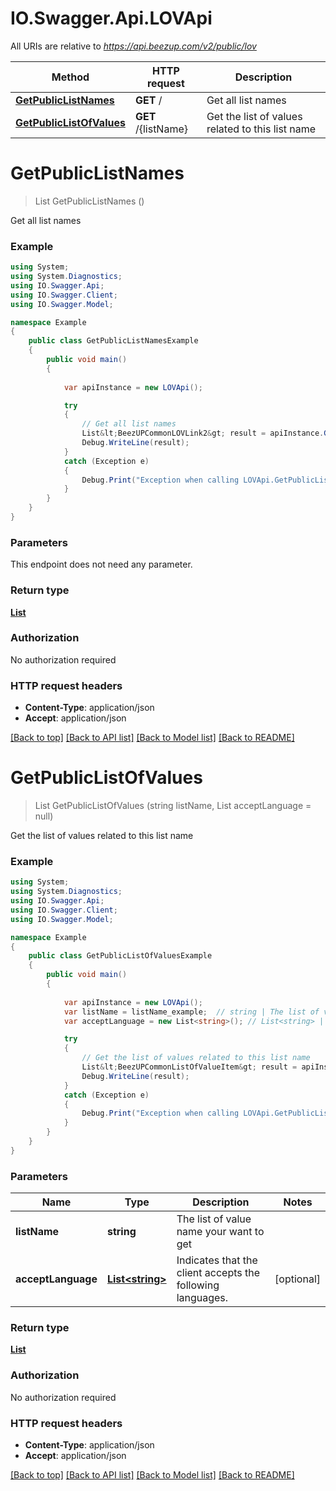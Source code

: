 # IO.Swagger.Api.LOVApi

All URIs are relative to *https://api.beezup.com/v2/public/lov*

Method | HTTP request | Description
------------- | ------------- | -------------
[**GetPublicListNames**](LOVApi.md#getpubliclistnames) | **GET** / | Get all list names
[**GetPublicListOfValues**](LOVApi.md#getpubliclistofvalues) | **GET** /{listName} | Get the list of values related to this list name


<a name="getpubliclistnames"></a>
# **GetPublicListNames**
> List<BeezUPCommonLOVLink2> GetPublicListNames ()

Get all list names

### Example
```csharp
using System;
using System.Diagnostics;
using IO.Swagger.Api;
using IO.Swagger.Client;
using IO.Swagger.Model;

namespace Example
{
    public class GetPublicListNamesExample
    {
        public void main()
        {
            
            var apiInstance = new LOVApi();

            try
            {
                // Get all list names
                List&lt;BeezUPCommonLOVLink2&gt; result = apiInstance.GetPublicListNames();
                Debug.WriteLine(result);
            }
            catch (Exception e)
            {
                Debug.Print("Exception when calling LOVApi.GetPublicListNames: " + e.Message );
            }
        }
    }
}
```

### Parameters
This endpoint does not need any parameter.

### Return type

[**List<BeezUPCommonLOVLink2>**](BeezUPCommonLOVLink2.md)

### Authorization

No authorization required

### HTTP request headers

 - **Content-Type**: application/json
 - **Accept**: application/json

[[Back to top]](#) [[Back to API list]](../README.md#documentation-for-api-endpoints) [[Back to Model list]](../README.md#documentation-for-models) [[Back to README]](../README.md)

<a name="getpubliclistofvalues"></a>
# **GetPublicListOfValues**
> List<BeezUPCommonListOfValueItem> GetPublicListOfValues (string listName, List<string> acceptLanguage = null)

Get the list of values related to this list name

### Example
```csharp
using System;
using System.Diagnostics;
using IO.Swagger.Api;
using IO.Swagger.Client;
using IO.Swagger.Model;

namespace Example
{
    public class GetPublicListOfValuesExample
    {
        public void main()
        {
            
            var apiInstance = new LOVApi();
            var listName = listName_example;  // string | The list of value name your want to get
            var acceptLanguage = new List<string>(); // List<string> | Indicates that the client accepts the following languages. (optional) 

            try
            {
                // Get the list of values related to this list name
                List&lt;BeezUPCommonListOfValueItem&gt; result = apiInstance.GetPublicListOfValues(listName, acceptLanguage);
                Debug.WriteLine(result);
            }
            catch (Exception e)
            {
                Debug.Print("Exception when calling LOVApi.GetPublicListOfValues: " + e.Message );
            }
        }
    }
}
```

### Parameters

Name | Type | Description  | Notes
------------- | ------------- | ------------- | -------------
 **listName** | **string**| The list of value name your want to get | 
 **acceptLanguage** | [**List&lt;string&gt;**](string.md)| Indicates that the client accepts the following languages. | [optional] 

### Return type

[**List<BeezUPCommonListOfValueItem>**](BeezUPCommonListOfValueItem.md)

### Authorization

No authorization required

### HTTP request headers

 - **Content-Type**: application/json
 - **Accept**: application/json

[[Back to top]](#) [[Back to API list]](../README.md#documentation-for-api-endpoints) [[Back to Model list]](../README.md#documentation-for-models) [[Back to README]](../README.md)

